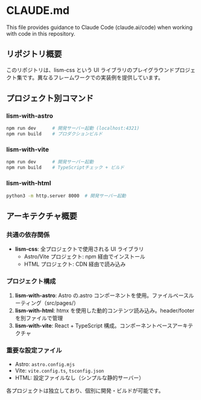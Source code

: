 # CLAUDE.md

This file provides guidance to Claude Code (claude.ai/code) when working with code in this repository.

## リポジトリ概要

このリポジトリは、lism-css という UI ライブラリのプレイグラウンドプロジェクト集です。異なるフレームワークでの実装例を提供しています。

## プロジェクト別コマンド

### lism-with-astro

```bash
npm run dev      # 開発サーバー起動 (localhost:4321)
npm run build    # プロダクションビルド
```

### lism-with-vite

```bash
npm run dev      # 開発サーバー起動
npm run build    # TypeScriptチェック + ビルド
```

### lism-with-html

```bash
python3 -m http.server 8000  # 開発サーバー起動
```

## アーキテクチャ概要

### 共通の依存関係

-   **lism-css**: 全プロジェクトで使用される UI ライブラリ
    -   Astro/Vite プロジェクト: npm 経由でインストール
    -   HTML プロジェクト: CDN 経由で読み込み

### プロジェクト構成

1. **lism-with-astro**: Astro の.astro コンポーネントを使用。ファイルベースルーティング（src/pages/）
2. **lism-with-html**: htmx を使用した動的コンテンツ読み込み。header/footer を別ファイルで管理
3. **lism-with-vite**: React + TypeScript 構成。コンポーネントベースアーキテクチャ

### 重要な設定ファイル

-   Astro: `astro.config.mjs`
-   Vite: `vite.config.ts`, `tsconfig.json`
-   HTML: 設定ファイルなし（シンプルな静的サーバー）

各プロジェクトは独立しており、個別に開発・ビルドが可能です。
